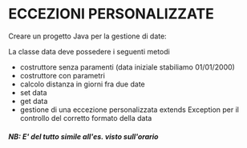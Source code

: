 # ECCEZIONI PERSONALIZZATE
Creare un progetto Java per la gestione di date:

La classe data deve possedere i seguenti metodi
- costruttore senza paramenti (data iniziale stabiliamo 01/01/2000)
- costruttore con parametri
- calcolo distanza in giorni fra due date
- set data
- get data
- gestione di una eccezione personalizzata  extends Exception per il controllo del corretto formato della data

##### NB: E' del tutto simile all'es. visto sull'orario